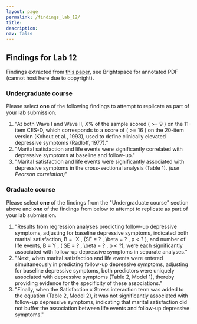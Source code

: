 ```yaml
---
layout: page
permalink: /findings_lab_12/
title: 
description:
nav: false
---
```


## Findings for Lab 12
Findings extracted from [this paper](https://www.sciencedirect.com/science/article/pii/S0165032723001118), see Brightspace for annotated PDF (cannot host here due to copyright).

### Undergraduate course
Please select **one** of the following findings to attempt to replicate as part of your lab submission.
1. "At both Wave I and Wave II, X% of the sample scored ( >= 9 ) on the 11-item CES-D, which corresponds to a score of ( >= 16 ) on the 20-item version (Kohout et al., 1993), used to define clinically elevated depressive symptoms (Radloff, 1977)."
2. "Marital satisfaction and life events were significantly correlated with depressive symptoms at baseline and follow-up."
3. "Marital satisfaction and life events were significantly associated with depressive symptoms in the cross-sectional analysis (Table 1). *(use Pearson correlation)*"

### Graduate course
Please select **one** of the findings from the "Undergraduate course" section above and **one** of the findings from below to attempt to replicate as part of your lab submission.
1. "Results from regression analyses predicting follow-up depressive symptoms, adjusting for baseline depressive symptoms, indicated both marital satisfaction, B = -X , (SE = ? , \beta = ? , p < ? ), and number of life events, B = Y , ( SE = ? , \beta = ? , p < ?), were each significantly associated with follow-up depressive symptoms in separate analyses."
2. "Next, when marital satisfaction and life events were entered simultaneously in predicting follow-up depressive symptoms, adjusting for baseline depressive symptoms, both predictors were uniquely associated with depressive symptoms (Table 2, Model 1), thereby providing evidence for the specificity of these associations."
3. "Finally, when the Satisfaction x Stress interaction term was added to the equation (Table 2, Model 2), it was not significantly associated with follow-up depressive symptoms, indicating that marital satisfaction did not buffer the association between life events and follow-up depressive symptoms."
